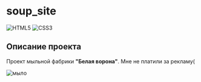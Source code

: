 # soup_site

![HTML5](https://img.shields.io/badge/html5-%23E34F26.svg?style=for-the-badge&logo=html5&logoColor=white)
![CSS3](https://img.shields.io/badge/css3-%231572B6.svg?style=for-the-badge&logo=css3&logoColor=white)

## Описание проекта

Проект мыльной фабрики __"Белая ворона"__. Мне не платили за рекламу(

![мыло](http://www.domik-hobby.ru/image/data/Milo/soap.jpg)
